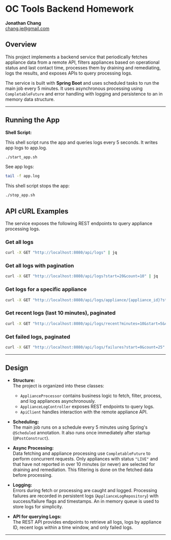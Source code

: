 # OC Tools Backend Homework
**Jonathan Chang**  
chang.je@gmail.com

## Overview

This project implements a backend service that periodically fetches appliance data from a remote API, filters appliances based on operational status and last contact time, processes them by draining and remediating, logs the results, and exposes APIs to query processing logs.

The service is built with **Spring Boot** and uses scheduled tasks to run the main job every 5 minutes. It uses asynchronous processing using `CompletableFuture` and error handling with logging and persistence to an in memory data structure.

---
## Running the App
**Shell Script:**

This shell script runs the app and queries logs every 5 seconds. It writes app logs to app.log.
```bash
./start_app.sh
```
See app logs:
```bash
tail -f app.log
```

This shell script stops the app:
```bash
./stop_app.sh
```

## API cURL Examples

The service exposes the following REST endpoints to query appliance processing logs.

### Get all logs
```bash
curl -X GET "http://localhost:8080/api/logs" | jq
```
### Get all logs with pagination
```bash
curl -X GET "http://localhost:8080/api/logs?start=20&count=10" | jq
```
### Get logs for a specific appliance
```bash
curl -X GET "http://localhost:8080/api/logs/appliance/{appliance_id}?start=0&count=5" | jq
```
### Get recent logs (last 10 minutes), paginated
```bash
curl -X GET "http://localhost:8080/api/logs/recent?minutes=10&start=5&count=5" | jq
```
### Get failed logs, paginated
```bash
curl -X GET "http://localhost:8080/api/logs/failures?start=0&count=25" | jq
```
---
## Design

- **Structure:**  
  The project is organized into these classes:
    - `ApplianceProcessor` contains business logic to fetch, filter, process, and log appliances asynchronously.
    - `ApplianceLogController` exposes REST endpoints to query logs.
    - `ApiClient` handles interaction with the remote appliance API.

- **Scheduling:**  
  The main job runs on a schedule every 5 minutes using Spring's `@Scheduled` annotation. It also runs once immediately after startup (`@PostConstruct`).

- **Async Processing:**  
  Data fetching and appliance processing use `CompletableFuture` to perform concurrent requests.
  Only appliances with status `"LIVE"` and that have not reported in over 10 minutes (or never) are selected for draining and remediation. This filtering is done on the fetched data before processing.

- **Logging:**  
  Errors during fetch or processing are caught and logged. Processing failures are recorded in persistent logs (`ApplianceLogRepository`) with success/failure flags and timestamps.
  An in memory queue is used to store logs for simplicity.

- **API for querying Logs:**  
  The REST API provides endpoints to retrieve all logs, logs by appliance ID, recent logs within a time window, and only failed logs.

---